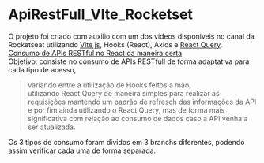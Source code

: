 # ApiRestFull_VIte_Rocketset

O projeto foi criado com auxilio com um dos videos disponiveis no canal da Rocketseat utilizando <a href="https://vitejs.dev/">Vite js</a>, Hooks (React), Axios e <a href="https://react-query.tanstack.com/">React Query</a>.<br>
<a href="https://www.youtube.com/watch?v=uNFB9EbQz90&t=2041s">Consumo de APIs RESTful no React da maneira certa </a><br>
Objetivo: consiste no consumo de APIs RESTfull de forma adaptativa para cada tipo de acesso,<br>
>variando entre a utilização de Hooks feitos a mão,<br>
>utilizando React Query de maneira simples para realizar as requisições mantendo um padrão de refresch das informações da API <br>
>e por fim ainda utilizando o React Query, mas de forma mais significativa com relação ao consumo de dados caso a API venha a ser atualizada.

Os 3 tipos de consumo foram dividos em 3 branchs diferentes, podendo assim verificar cada uma de forma separada.
